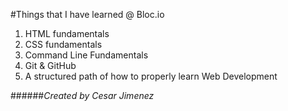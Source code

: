 #Things that I have learned @ Bloc.io

1. HTML fundamentals
2. CSS  fundamentals
3. Command Line Fundamentals
4. Git & GitHub
5. A structured path of how to properly learn Web Development

######*Created by Cesar Jimenez*
